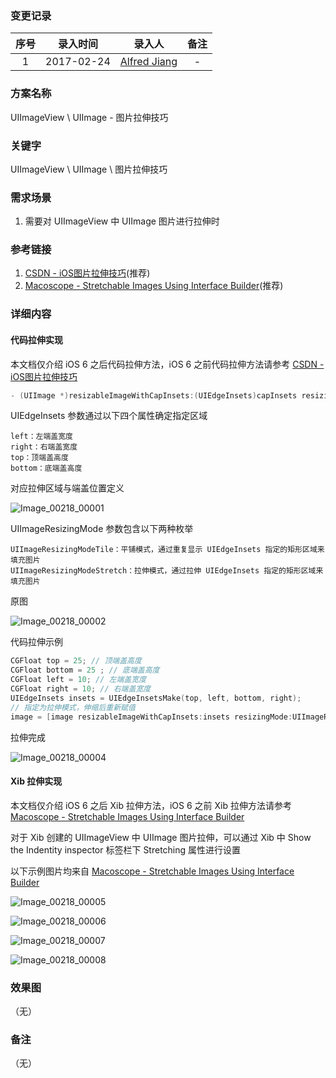 ### 变更记录

| 序号 | 录入时间 | 录入人 | 备注 |
|:--------:|:--------:|:--------:|:--------:|
| 1 | 2017-02-24 | [Alfred Jiang](https://github.com/viktyz) | - |

### 方案名称

UIImageView \ UIImage - 图片拉伸技巧

### 关键字

UIImageView \ UIImage \ 图片拉伸技巧

### 需求场景

1. 需要对 UIImageView 中 UIImage 图片进行拉伸时

### 参考链接

1. [CSDN - iOS图片拉伸技巧](http://blog.csdn.net/q199109106q/article/details/8615661)(推荐)
2. [Macoscope - Stretchable Images Using Interface Builder](http://macoscope.com/blog/stretchable-images-using-interface-builder/)(推荐)

### 详细内容

#### 代码拉伸实现

本文档仅介绍 iOS 6 之后代码拉伸方法，iOS 6 之前代码拉伸方法请参考 [CSDN - iOS图片拉伸技巧](http://blog.csdn.net/q199109106q/article/details/8615661)

```objectivec
- (UIImage *)resizableImageWithCapInsets:(UIEdgeInsets)capInsets resizingMode:(UIImageResizingMode)resizingMode NS_AVAILABLE_IOS(6_0); // the interior is resized according to the resizingMode
```

UIEdgeInsets 参数通过以下四个属性确定指定区域

```
left：左端盖宽度
right：右端盖宽度
top：顶端盖高度
bottom：底端盖高度
```

对应拉伸区域与端盖位置定义

![Image_00218_00001](Images/Image_00218_00001.png)

UIImageResizingMode 参数包含以下两种枚举

```
UIImageResizingModeTile：平铺模式，通过重复显示 UIEdgeInsets 指定的矩形区域来填充图片
UIImageResizingModeStretch：拉伸模式，通过拉伸 UIEdgeInsets 指定的矩形区域来填充图片
```

原图

![Image_00218_00002](Images/Image_00218_00002.png)

代码拉伸示例

```objectivec
CGFloat top = 25; // 顶端盖高度  
CGFloat bottom = 25 ; // 底端盖高度  
CGFloat left = 10; // 左端盖宽度  
CGFloat right = 10; // 右端盖宽度  
UIEdgeInsets insets = UIEdgeInsetsMake(top, left, bottom, right);  
// 指定为拉伸模式，伸缩后重新赋值  
image = [image resizableImageWithCapInsets:insets resizingMode:UIImageResizingModeStretch];  
```

拉伸完成

![Image_00218_00004](Images/Image_00218_00004.png)

#### Xib 拉伸实现

本文档仅介绍 iOS 6 之后 Xib 拉伸方法，iOS 6 之前 Xib 拉伸方法请参考 [Macoscope - Stretchable Images Using Interface Builder](http://macoscope.com/blog/stretchable-images-using-interface-builder/)

对于 Xib 创建的 UIImageView 中 UIImage 图片拉伸，可以通过 Xib 中 Show the Indentity inspector 标签栏下 Stretching 属性进行设置

以下示例图片均来自  [Macoscope - Stretchable Images Using Interface Builder](http://macoscope.com/blog/stretchable-images-using-interface-builder/)

![Image_00218_00005](Images/Image_00218_00005.png)

![Image_00218_00006](Images/Image_00218_00006.png)

![Image_00218_00007](Images/Image_00218_00007.png)

![Image_00218_00008](Images/Image_00218_00008.png)

### 效果图
（无）

### 备注
（无）


